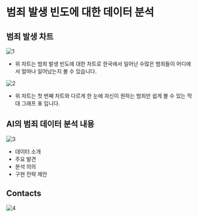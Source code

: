 # 범죄 발생 빈도에 대한 데이터 분석

## 범죄 발생 차트
![1](https://github.com/swifty-hh/lion_project1/assets/106498918/5a7310fd-2bd6-4128-8a3f-0b637131d068)


- 위 차트는 범죄 발생 빈도에 대한 차트로 한국에서 일어난 수많은 범죄들이 어디에서 얼마나 일어났는지 볼 수 있습니다.


![2](https://github.com/swifty-hh/lion_project1/assets/106498918/dc53aa0f-4331-4a31-8cb5-51a3e5b3d48f)


- 위 차트는 첫 번째 차트와 다르게 한 눈에 자신이 원하는 범죄만 쉽게 볼 수 있는 막대 그래프 표 입니다.

## AI의 범죄 데이터 분석 내용
![3](https://github.com/swifty-hh/lion_project1/assets/106498918/c6a02f6f-5aa7-4796-9660-c9f9e152e591)

- 데이터 소개
- 주요 발견
- 분석 의의
- 구현 전략 제안

## Contacts
![4](https://github.com/swifty-hh/lion_project1/assets/106498918/e7739cfa-fbca-4682-8af2-b356c63f6176)
